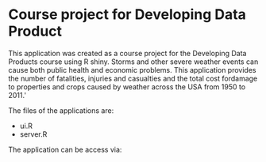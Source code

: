# Course project for Developing Data Product

This application was created as a course project for the Developing Data Products course using R shiny. Storms and other severe weather events can cause both public health and economic problems. This application provides the number of fatalities, injuries and casualties and the total cost fordamage to properties and crops caused by weather across the USA from 1950 to 2011.'

The files of the applications are:
* ui.R
* server.R

The application can be access via:


